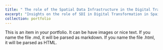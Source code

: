 ```yaml
---
title: " The role of the Spatial Data Infrastructure in the Digital Transformation of Public Administration (2018-2019)"
excerpt: "Insights on the role of SDI in Digital Transformation in Spain<br/><img src='/images/sdidt2.png'>"
collection: portfolio
---
```


This is an item in your portfolio. It can be have images or nice text. If you name the file .md, it will be parsed as markdown. If you name the file .html, it will be parsed as HTML. 

